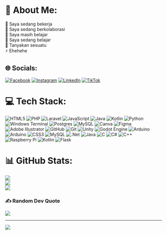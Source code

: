 # 💫 About Me:
🔭 Saya sedang bekerja<br>👯 Saya sedang berkolaborasi<br>🤝 Saya masih belajar<br>🌱 Saya sedang belajar<br>💬 Tanyakan sesuatu<br>⚡ Ehehehe


## 🌐 Socials:
[![Facebook](https://img.shields.io/badge/Facebook-%231877F2.svg?logo=Facebook&logoColor=white)](https://facebook.com/hafidzdwirahmansyah) [![Instagram](https://img.shields.io/badge/Instagram-%23E4405F.svg?logo=Instagram&logoColor=white)](https://instagram.com/hafidz_dwi_) [![LinkedIn](https://img.shields.io/badge/LinkedIn-%230077B5.svg?logo=linkedin&logoColor=white)](https://linkedin.com/in/hafidz-dwi-rahmansyah-299830284) [![TikTok](https://img.shields.io/badge/TikTok-%23000000.svg?logo=TikTok&logoColor=white)](https://tiktok.com/@hafidzdwi409) 

# 💻 Tech Stack:
![HTML5](https://img.shields.io/badge/html5-%23E34F26.svg?style=plastic&logo=html5&logoColor=white) ![PHP](https://img.shields.io/badge/php-%23777BB4.svg?style=plastic&logo=php&logoColor=white) ![Laravel](https://img.shields.io/badge/laravel-%23FF2D20.svg?style=plastic&logo=laravel&logoColor=white) ![JavaScript](https://img.shields.io/badge/javascript-%23323330.svg?style=plastic&logo=javascript&logoColor=%23F7DF1E) ![Java](https://img.shields.io/badge/java-%23ED8B00.svg?style=plastic&logo=openjdk&logoColor=white) ![Kotlin](https://img.shields.io/badge/kotlin-%237F52FF.svg?style=plastic&logo=kotlin&logoColor=white) ![Python](https://img.shields.io/badge/python-3670A0?style=plastic&logo=python&logoColor=ffdd54) ![Windows Terminal](https://img.shields.io/badge/Windows%20Terminal-%234D4D4D.svg?style=plastic&logo=windows-terminal&logoColor=white) ![Postgres](https://img.shields.io/badge/postgres-%23316192.svg?style=plastic&logo=postgresql&logoColor=white) ![MySQL](https://img.shields.io/badge/mysql-4479A1.svg?style=plastic&logo=mysql&logoColor=white) ![Canva](https://img.shields.io/badge/Canva-%2300C4CC.svg?style=plastic&logo=Canva&logoColor=white) ![Figma](https://img.shields.io/badge/figma-%23F24E1E.svg?style=plastic&logo=figma&logoColor=white) ![Adobe Illustrator](https://img.shields.io/badge/adobe%20illustrator-%23FF9A00.svg?style=plastic&logo=adobe%20illustrator&logoColor=white) ![GitHub](https://img.shields.io/badge/github-%23121011.svg?style=plastic&logo=github&logoColor=white) ![Git](https://img.shields.io/badge/git-%23F05033.svg?style=plastic&logo=git&logoColor=white) ![Unity](https://img.shields.io/badge/unity-%23000000.svg?style=plastic&logo=unity&logoColor=white) ![Godot Engine](https://img.shields.io/badge/GODOT-%23FFFFFF.svg?style=plastic&logo=godot-engine) ![Arduino](https://img.shields.io/badge/-Arduino-00979D?style=plastic&logo=Arduino&logoColor=white) ![Arduino](https://img.shields.io/badge/-Arduino-00979D?style=plastic&logo=Arduino&logoColor=white) ![CSS3](https://img.shields.io/badge/css3-%231572B6.svg?style=plastic&logo=css3&logoColor=white) ![MySQL](https://img.shields.io/badge/mysql-4479A1.svg?style=plastic&logo=mysql&logoColor=white) ![.Net](https://img.shields.io/badge/.NET-5C2D91?style=plastic&logo=.net&logoColor=white) ![Java](https://img.shields.io/badge/java-%23ED8B00.svg?style=plastic&logo=openjdk&logoColor=white) ![C](https://img.shields.io/badge/c-%2300599C.svg?style=plastic&logo=c&logoColor=white) ![C#](https://img.shields.io/badge/c%23-%23239120.svg?style=plastic&logo=csharp&logoColor=white) ![C++](https://img.shields.io/badge/c++-%2300599C.svg?style=plastic&logo=c%2B%2B&logoColor=white) ![Raspberry Pi](https://img.shields.io/badge/-Raspberry_Pi-C51A4A?style=plastic&logo=Raspberry-Pi) ![Kotlin](https://img.shields.io/badge/kotlin-%237F52FF.svg?style=plastic&logo=kotlin&logoColor=white) ![Flask](https://img.shields.io/badge/flask-%23000.svg?style=plastic&logo=flask&logoColor=white)
# 📊 GitHub Stats:
![](https://github-readme-stats.vercel.app/api?username=hafidzdwirahmansyah&theme=shadow_blue&hide_border=false&include_all_commits=true&count_private=true)<br/>
![](https://github-readme-streak-stats.herokuapp.com/?user=hafidzdwirahmansyah&theme=shadow_blue&hide_border=false)<br/>
![](https://github-readme-stats.vercel.app/api/top-langs/?username=hafidzdwirahmansyah&theme=shadow_blue&hide_border=false&include_all_commits=true&count_private=true&layout=compact)

### ✍️ Random Dev Quote
![](https://quotes-github-readme.vercel.app/api?type=horizontal&theme=tokyonight)

---
[![](https://visitcount.itsvg.in/api?id=hafidzdwirahmansyah&icon=2&color=1)](https://visitcount.itsvg.in)

<!-- Proudly created with GPRM ( https://gprm.itsvg.in ) -->
